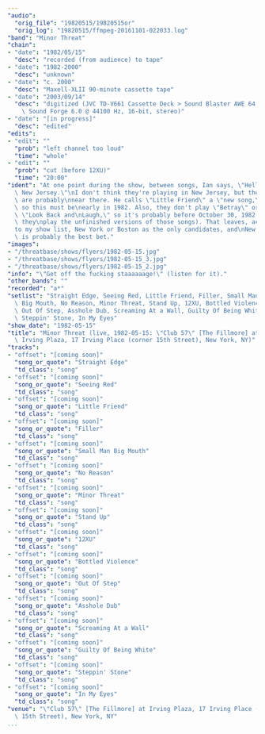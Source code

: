 ```yaml
---
"audio":
  "orig_file": "19820515/19820515or"
  "orig_log": "19820515/ffmpeg-20161101-022033.log"
"band": "Minor Threat"
"chain":
- "date": "1982/05/15"
  "desc": "recorded (from audience) to tape"
- "date": "1982-2000"
  "desc": "unknown"
- "date": "c. 2000"
  "desc": "Maxell-XLII 90-minute cassette tape"
- "date": "2003/09/14"
  "desc": "digitized (JVC TD-V661 Cassette Deck > Sound Blaster AWE 64 >\
    \ Sound Forge 6.0 @ 44100 Hz, 16-bit, stereo)"
- "date": "[in progress]"
  "desc": "edited"
"edits":
- "edit": ""
  "prob": "left channel too loud"
  "time": "whole"
- "edit": ""
  "prob": "cut (before 12XU)"
  "time": "20:00"
"ident": "At one point during the show, between songs, Ian says, \"Hello,\
  \ New Jersey.\"\nI don't think they're playing in New Jersey, but they\
  \ are probably\nnear there. He calls \"Little Friend\" a \"new song,\"\
  \ so this must be\nearly in 1982. Also, they don't play \"Betray\" or\
  \ \"Look Back and\nLaugh,\" so it's probably before October 30, 1982 (where\
  \ they\nplay the unfinished versions of those songs). That leaves, according\n\
  to my show list, New York or Boston as the only candidates, and\nNew York\
  \ is probably the best bet."
"images":
- "/threatbase/shows/flyers/1982-05-15.jpg"
- "/threatbase/shows/flyers/1982-05-15_3.jpg"
- "/threatbase/shows/flyers/1982-05-15_2.jpg"
"info": "\"Get off the fucking staaaaaage!\" (listen for it)."
"other_bands": ""
"recorded": "a*"
"setlist": "Straight Edge, Seeing Red, Little Friend, Filler, Small Man\
  \ Big Mouth, No Reason, Minor Threat, Stand Up, 12XU, Bottled Violence,\
  \ Out Of Step, Asshole Dub, Screaming At a Wall, Guilty Of Being White,\
  \ Steppin' Stone, In My Eyes"
"show_date": "1982-05-15"
"title": "Minor Threat (live, 1982-05-15: \"Club 57\" [The Fillmore] at\
  \ Irving Plaza, 17 Irving Place (corner 15th Street), New York, NY)"
"tracks":
- "offset": "[coming soon]"
  "song_or_quote": "Straight Edge"
  "td_class": "song"
- "offset": "[coming soon]"
  "song_or_quote": "Seeing Red"
  "td_class": "song"
- "offset": "[coming soon]"
  "song_or_quote": "Little Friend"
  "td_class": "song"
- "offset": "[coming soon]"
  "song_or_quote": "Filler"
  "td_class": "song"
- "offset": "[coming soon]"
  "song_or_quote": "Small Man Big Mouth"
  "td_class": "song"
- "offset": "[coming soon]"
  "song_or_quote": "No Reason"
  "td_class": "song"
- "offset": "[coming soon]"
  "song_or_quote": "Minor Threat"
  "td_class": "song"
- "offset": "[coming soon]"
  "song_or_quote": "Stand Up"
  "td_class": "song"
- "offset": "[coming soon]"
  "song_or_quote": "12XU"
  "td_class": "song"
- "offset": "[coming soon]"
  "song_or_quote": "Bottled Violence"
  "td_class": "song"
- "offset": "[coming soon]"
  "song_or_quote": "Out Of Step"
  "td_class": "song"
- "offset": "[coming soon]"
  "song_or_quote": "Asshole Dub"
  "td_class": "song"
- "offset": "[coming soon]"
  "song_or_quote": "Screaming At a Wall"
  "td_class": "song"
- "offset": "[coming soon]"
  "song_or_quote": "Guilty Of Being White"
  "td_class": "song"
- "offset": "[coming soon]"
  "song_or_quote": "Steppin' Stone"
  "td_class": "song"
- "offset": "[coming soon]"
  "song_or_quote": "In My Eyes"
  "td_class": "song"
"venue": "\"Club 57\" [The Fillmore] at Irving Plaza, 17 Irving Place (corner\
  \ 15th Street), New York, NY"
...
```

